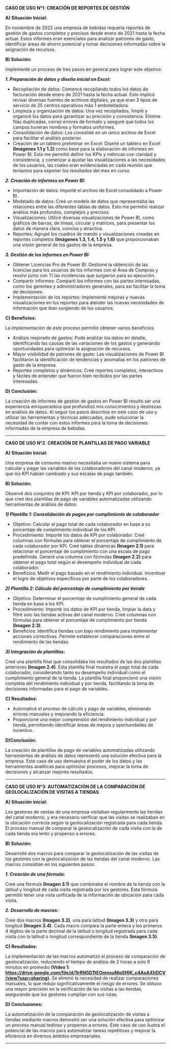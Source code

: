 **CASO DE USO N°1**: **CREACIÓN DE REPORTES DE GESTIÓN**

**A) Situación Inicial:**
  
  En noviembre de 2022 una empresa de bebidas requería reportes de gestión de gastos completos y precisos desde enero de 2021 hasta la fecha actual. Estos informes eran esenciales para analizar patrones de gasto, identificar áreas de ahorro potencial y tomar decisiones informadas sobre la asignación de recursos.

**B) Solución:**
  
  Implementé un proceso de tres pasos en general para lograr este objetivo:
  
***1. Preparación de datos y diseño inicial en Excel:***
  - Recopilación de datos: Comencé recopilando todos los datos de facturación desde enero de 2021 hasta la fecha actual. Esto implicó revisar diversas fuentes de archivos digitales, ya que eran 3 tipos de servicio de 25 centros operativos más 1 embotelladora.
  - Limpieza y organización de datos: Una vez recopilados, limpié y organicé los datos para garantizar su precisión y consistencia. Elimine filas duplicadas, correjí errores de formato y aseguré que todos los campos tuvieran nombres y formatos uniformes.
  - Consolidación de datos: Los consolidé en un único archivo de Excel para facilitar el análisis posterior.
  - Creación de un tablero preliminar en Excel: Diseñé un tablero en Excel **(Imágenes 1.1 y 1.2)** como base para la elaboración de informes en Power BI. Esto me permitió definir los KPIs y métricas con claridad y consistencia, y comenzar a ajustar las visualizaciones a las necesidades de los usuarios, las cuales eran evidenciadas en cada reunión que teníamos para exponer los resultados del mes en curso.

***2. Creación de informes en Power BI:***
  - Importación de datos: Importé el archivo de Excel consolidado a Power BI.
  - Modelado de datos: Creé un modelo de datos que representaba las relaciones entre las diferentes tablas de datos. Esto me permitió realizar análisis más profundos, complejos y precisos.
  - Visualizaciones: Utilicé diversas visualizaciones de Power BI, como gráficos de barras, de líneas, circular y matrices, para presentar los datos de manera clara, concisa y atractiva.
  - Reportes: Agrupé los cuadros de mando y visualizaciones creadas en reportes completos **(Imágenes 1.3, 1.4, 1.5 y 1.6)** que proporcionaban una visión general de los gastos de la empresa.

***3. Gestión de los informes en Power BI:***
  - Obtener Licencias Pro de Power BI: Gestioné la obtención de las licencias para los usuarios de los informes con el Área de Compras y resolví junto con TI las incidencias que surgieron para su ejecución.
  - Compartir informes: Compartí los informes con las partes interesadas, como los gerentes y administradores generales, para así facilitar la toma de decisiones.
  - Implementación de los reportes: Implementé mejoras y nuevas visualizaciones en los reportes para atender las nuevas necesidades de información que iban surgiendo de los usuarios.

**C)  Beneficios:**
  
  La implementación de este proceso permitió obtener varios beneficios:
  - Análisis mejorado de gastos: Pude analizar los datos en detalle, identificando las causas de las variaciones de los gastos y generando oportunidades para optimizar la asignación de recursos.
  - Mayor visibilidad de patrones de gasto: Las visualizaciones de Power BI facilitaron la identificación de tendencias y anomalías en los patrones de gasto de la empresa.
  - Reportes completos y dinámicos: Creé reportes completos, interactivos y fáciles de entender que fueron bien recibidos por las partes interesadas.

**D) Conclusión:**
  
  La creación de informes de gestión de gastos en Power BI resultó ser una experiencia enriquecedora que profundizó mis conocimientos y destrezas en análisis de datos. Al seguir los pasos descritos en este caso de uso y utilizar las herramientas y técnicas adecuadas, pude solucionar la necesidad de contar con estos informes para la toma de decisiones informadas de la empresa de bebidas.

-----------------------------------------------------------------------------------------------------------------------------------------------------------------------------  

**CASO DE USO N°2**: **CREACIÓN DE PLANTILLAS DE PAGO VARIABLE**

**A) Situación Inicial:**

Una empresa de consumo masivo necesitaba un nuevo sistema para calcular y pagar las variables de los colaboradores del canal moderno, ya que los KPI habían cambiado y sus escalas de pago también. 

**B) Solución:**

Observé dos conjuntos de KPI: KPI por tienda y KPI por colaborador, por lo que creé dos plantillas de pago de variables automatizadas utilizando herramientas de análisis de datos:

***1) Plantilla 1: Consolidación de pagos por cumplimiento de colaborador***

- Objetivo: Calcular el pago total de cada colaborador en base a su porcentaje de cumplimiento individual de los KPI.
- Procedimiento:
  Importé los datos de KPI por colaborador.
  Creé columnas con fórmulas para obtener el porcentaje de cumplimiento de cada colaborador por KPI.
  Creé tablas dinámicas **(Imagen 2.1)** para relacionar el porcentaje de cumplimiento con una escala de pago predefinida.
  Generé una columna con fórmulas **(Imagen 2.2)** para obtener el pago total según el desempeño individual de cada colaborador.
- Beneficios:
Medir el pago basado en el rendimiento individual.
Incentivar el logro de objetivos específicos por parte de los colaboradores.

***2) Plantilla 2: Cálculo del porcentaje de cumplimiento por tienda***

- Objetivo: Determinar el porcentaje de cumplimiento general de cada tienda en base a los KPI.
- Procedimiento:
  Importé los datos de KPI por tienda, limpiar la data y filtré solo las tiendas activas del canal moderno.
  Creé columnas con fórmulas para obtener el porcentaje de cumplimiento por tienda **(Imagen 2.3)**.
- Beneficios:
Identifica tiendas con bajo rendimiento para implementar acciones correctivas.
Permite establecer comparaciones entre el rendimiento de las tiendas.

***3) Integración de plantillas:***

Creé una plantilla final que consolidaba los resultados de las dos plantillas anteriores **(Imagen 2.4)**.
Esta plantilla final muestra el pago total de cada colaborador, considerando tanto su desempeño individual como el cumplimiento general de la tienda.
La plantilla final proporcionó una visión completa del rendimiento individual y por tienda, facilitando la toma de decisiones informadas para el pago de variables.

**C) Resultados:**

- Automaticé el proceso de cálculo y pago de variables, eliminando errores manuales y mejorando la eficiencia.
- Proporcioné una mejor comprensión del rendimiento individual y por tienda, permitiendo identificar áreas de mejora y oportunidades de incentivo.
  
**D)Conclusión:**

La creación de plantillas de pago de variables automatizadas utilizando herramientas de análisis de datos representó una solución efectiva para la empresa. Este caso de uso demuestra el poder de los datos y las herramientas analíticas para optimizar procesos, mejorar la toma de decisiones y alcanzar mejores resultados.


------------------------------------------------------------------------------------------------------------------------------------------------------------------------------

**CASO DE USO N°3: AUTOMATIZACIÓN DE LA COMPARACIÓN DE GEOLOCALIZACIÓN DE VISITAS A TIENDAS**

**A) Situación inicial:**

Los gestores de ventas de una empresa visitaban regularmente las tiendas del canal moderno, y era necesario verificar que las visitas se realizaban en la ubicación correcta según la geolocalización registrada para cada tienda. El proceso manual de comparar la geolocalización de cada visita con la de cada tienda era lento y propenso a errores.

**B) Solución:**

Desarrollé dos macros para comparar la geolocalización de las visitas de los gestores con la geolocalización de las tiendas del canal moderno. Las macros consistían en los siguientes pasos:

***1. Creación de una fórmula:***

Creé una fórmula **(Imagen 3.1)** que combinaba el nombre de la tienda con la latitud y longitud de cada visita registrada por los gestores.
Esta fórmula permitió tener una vista unificada de la información de ubicación para cada visita.

***2. Desarrollo de macros:***

Creé dos macros **(Imagen 3.2)**, una para latitud **(Imagen 3.3)** y otra para longitud **(Imagen 3.4)**.
Cada macro compara la parte entera y los primeros 4 dígitos de la parte decimal de la latitud o longitud registrada para cada visita con la latitud o longitud correspondiente de la tienda **(Imagen 3.5)**.

**C) Resultados:**

La implementación de las macros automatizó el proceso de comparación de geolocalización, reduciendo el tiempo de análisis de 2 horas a solo 6 minutos en promedio **(Video 1: https://drive.google.com/file/d/1IrRN5DTtEOmnsuNIqSf6K_c4AsAXhDCV/view?usp=sharing).** Se eliminó la necesidad de realizar comparaciones manuales, lo que redujo significativamente el riesgo de errores. Se obtuvo una mayor precisión en la verificación de las visitas a las tiendas, asegurando que los gestores cumplían con sus rutas.

**D) Conclusiones:**

La automatización de la comparación de geolocalización de visitas a tiendas mediante macros demostró ser una solución efectiva para optimizar un proceso manual tedioso y propenso a errores. Este caso de uso ilustra el potencial de las macros para automatizar tareas repetitivas y mejorar la eficiencia en diversos ámbitos empresariales.

------------------------------------------------------------------------------------------------------------------------------------------------------------------------------------------
